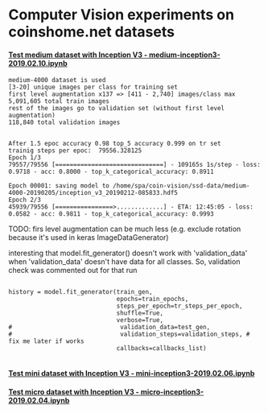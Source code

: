# Computer Vision experiments on coinshome.net datasets



#### [Test medium dataset with Inception V3  - medium-inception3-2019.02.10.ipynb](https://github.com/coin-vision/experiments/blob/master/experiments/medium-inception3-2019.02.10.ipynb)

```
medium-4000 dataset is used
[3-20] unique images per class for training set
first level augmentation x137 => [411 - 2,740] images/class max
5,091,605 total train images 
rest of the images go to validation set (without first level augmentation)
118,840 total validation images


After 1.5 epoc accuracy 0.98 top_5 accuracy 0.999 on tr set 
trainig steps per epoc:  79556.328125
Epoch 1/3
79557/79556 [==============================] - 109165s 1s/step - loss: 0.9718 - acc: 0.8000 - top_k_categorical_accuracy: 0.8911

Epoch 00001: saving model to /home/spa/coin-vision/ssd-data/medium-4000-20190205/inception_v3_20190212-085833.hdf5
Epoch 2/3
45939/79556 [================>.............] - ETA: 12:45:05 - loss: 0.0582 - acc: 0.9811 - top_k_categorical_accuracy: 0.9993

```

TODO: firs level augmentation can be much less (e.g. exclude rotation because it's used in keras ImageDataGenerator)

interesting that model.fit_generator() doesn't work with 'validation_data' when 'validation_data' doesn't have data for all classes. So, validation check was commented out for that run 
 
```

history = model.fit_generator(train_gen, 
                              epochs=train_epochs, 
                              steps_per_epoch=tr_steps_per_epoch,
                              shuffle=True, 
                              verbose=True,
#                              validation_data=test_gen,
#                              validation_steps=validation_steps, # fix me later if works
                              callbacks=callbacks_list)
                              
```

#### [Test mini dataset with Inception V3 - mini-inception3-2019.02.06.ipynb](https://github.com/coin-vision/experiments/blob/master/experiments/mini-inception3-2019.02.06.ipynb)


#### [Test micro dataset with Inception V3 - micro-inception3-2019.02.04.ipynb](https://github.com/coin-vision/experiments/blob/master/experiments/micro-inception3-2019.02.04.ipynb)
